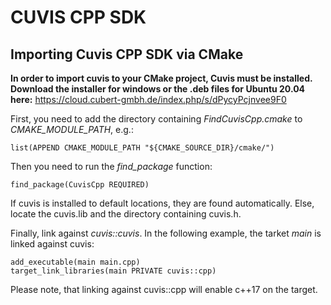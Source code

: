 # CUVIS CPP SDK

## Importing Cuvis CPP SDK via CMake 

__In order to import cuvis to your CMake project, Cuvis must be installed. Download the installer for windows or the .deb files for Ubuntu 20.04 here:__ https://cloud.cubert-gmbh.de/index.php/s/dPycyPcjnvee9F0

First, you need to add the directory containing *FindCuvisCpp.cmake* to *CMAKE_MODULE_PATH*, e.g.:
```
list(APPEND CMAKE_MODULE_PATH "${CMAKE_SOURCE_DIR}/cmake/")
```

Then you need to run the *find_package* function:
```
find_package(CuvisCpp REQUIRED)
```

If cuvis is installed to default locations, they are found automatically. Else, locate the cuvis.lib and the directory containing cuvis.h.

Finally, link against *cuvis::cuvis*. In the following example, the tarket *main* is linked against cuvis:
```
add_executable(main main.cpp)
target_link_libraries(main PRIVATE cuvis::cpp)
```

Please note, that linking against cuvis::cpp will enable c++17 on the target. 
